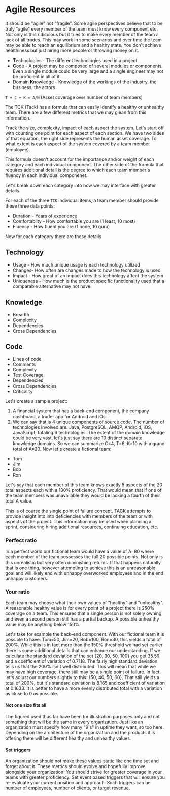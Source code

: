 # Agile Resources

It should be "agile" not "fragile". Some agile perspectives believe that to be truly "agile" every member of the team must know every component etc. Not only is this ridiculous but it tries to make every member of the team a jack of all trades. This may work in some scenarios and over time the team may be able to reach an equilibrium and a healthy state. You don't achieve healthiness but just hiring more people or throwing money on it.

* **T**echnologies - The different technologies used in a project
* **C**ode - A project may be composed of several modules or components. Even a single module could be very large and a single engineer may not be proficient in all of it
* Domain **K**nowledge -  Knowledge of the workings of the industry, the business, the actors

`T + C + K = A/N` (Asset coverage over number of team members)

The TCK (Tack) has a formula that can easily identify a healthy or unhealthy team. There are a few different metrics that we may glean from this information.

Track the size, complexity, impact of each aspect the system.
Let's start off with counting one point for each aspect of each section.
We have two sides of that equation, the right side represents the human asset coverage.
To what extent is each aspect of the system covered by a team member (employee).

This formula doesn't account for the importance and/or weight of each category and each individual component.
The other side of the formula that requires additional detail is the degree to which each team member's fluency in each individual componenet.

Let's break down each category into how we may interface with greater details.

For each of the three `TCK` individual items, a team member should provide these three data points:
* Duration - Years of experience
* Comfortablity - How comfortable you are (1 least, 10 most)
* Fluency - How fluent you are (1 none, 10 guru)

Now for each category there are these details

## Technology
* Usage - How much unique usage is each technology utilized
* Changes- How often are changes made to how the technology is used
* Impact - How great of an impact does this technology affect the system
* Uniqueness - How much is the product specific functionality used that a comparable alternative may not have

## Knowledge
* Breadth
* Complexity
* Dependencies
* Cross Dependencies

## Code
* Lines of code
* Comments
* Complexity
* Test Coverage
* Dependencies
* Cross Dependencies
* Criticality

Let's create a sample project:

1. A financial system that has a back-end component, the company dashboard, a trader app for Android and iOs.
2. We can say that is 4 unique components of source code. 
The number of technologies involved are: Java, PostgreSQL, AMQP, Android, iOS, JavaScript; totaling 6 technologies.
The extent of the domain knowledge could be very vast, let's just say there are 10 distinct separate knowledge domains.
So we can summarize C=4, T=6, K=10 with a grand total of A=20.
Now let's create a fictional team:
* Tom
* Jim
* Bob
* Ron

Let's say that each member of this team knows exactly 5 aspects of the 20 total aspects each with a 100% proficiency. That would mean that if one of the team members was unavailable they would be lacking a fourth of their total A value.

This is of course the single point of failure concept. TACK attempts to provide insight into into deficiencies with members of the team or with aspects of the project. This information may be used when planning a sprint, considering hiring additional resources, continuing education, etc.

### Perfect ratio

In a perfect world our fictional team would have a value of A=80 where each member of the team possesses the full 20 possible points. Not only is this unrealistic but very often diminishing returns. If that happens naturally that is one thing, however attempting to achieve this is an unreasonable goal and will likely end with unhappy overworked employees and in the end unhappy customers.

### Your ratio
Each team may choose what their own values of "healthy" and "unhealthy". A reasonable healthy value is for every point of a project there is 250% coverage on a team. This ensures that a single person is not solely owning, and even a second person still has a partial backup. A possible unhealthy value may be anything below 150%.

Let's take for example the back-end component. With our fictional team it is possible to have: Tom=50, Jim=20, Bob=100, Ron=30, this yields a total of 200%. While this is in fact more than the 150% threshold we had set earlier there is some additional details that can enhance our understanding. If we calculate the standard deviation of the set  {20, 30, 50, 100} you get 35.59 and a coefficient of variation of 0.7118. The fairly high standard deviation tells us that the 200% isn't well distributed. This will mean that while we may have high coverage, there still may be a single point of failure. In fact, let's adjust our numbers slightly to this: {50, 40, 50, 60}. That still yields a total of 200%, but it's standard deviation is 8.165 and coefficient of variation at 0.1633. It is better to have a more evenly distributed total with a variation as close to 0 as possible.

#### Not one size fits all
The figured used thus far have been for illustration purposes only and not something that will be the same in every organization. Just like an organization must specify how many "9's" in uptime they want, so too here. Depending on the architecture of the organization and the products it is offering there will be different healthy and unhealthy values.
#### Set triggers
An organization should not make these values static like one time set and forget about it. These metrics should evolve and hopefully improve alongside your organization. You should strive for greater coverage in your teams with greater proficiency. Set event based triggers that will ensure you re-evaluate your current position and approach. Such triggers can be number of employees, number of clients, or target revenue.
